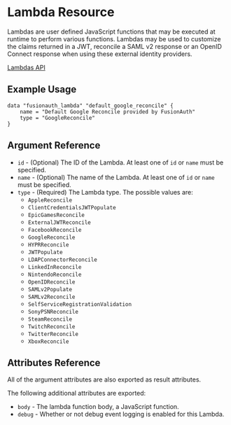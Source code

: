 # Lambda Resource

Lambdas are user defined JavaScript functions that may be executed at runtime to perform various functions. Lambdas may be used to customize the claims returned in a JWT, reconcile a SAML v2 response or an OpenID Connect response when using these external identity providers.

[Lambdas API](https://fusionauth.io/docs/v1/tech/apis/lambdas)

## Example Usage

```hcl
data "fusionauth_lambda" "default_google_reconcile" {
    name = "Default Google Reconcile provided by FusionAuth"
    type = "GoogleReconcile"
}
```

## Argument Reference

* `id`   - (Optional) The ID of the Lambda. At least one of `id` or `name` must be specified.
* `name` - (Optional) The name of the Lambda. At least one of `id` or `name` must be specified.
* `type` - (Required) The Lambda type. The possible values are:
    - `AppleReconcile`
    - `ClientCredentialsJWTPopulate`
    - `EpicGamesReconcile`
    - `ExternalJWTReconcile`
    - `FacebookReconcile`
    - `GoogleReconcile`
    - `HYPRReconcile`
    - `JWTPopulate`
    - `LDAPConnectorReconcile`
    - `LinkedInReconcile`
    - `NintendoReconcile`
    - `OpenIDReconcile`
    - `SAMLv2Populate`
    - `SAMLv2Reconcile`
    - `SelfServiceRegistrationValidation`
    - `SonyPSNReconcile`
    - `SteamReconcile`
    - `TwitchReconcile`
    - `TwitterReconcile`
    - `XboxReconcile`

## Attributes Reference

All of the argument attributes are also exported as result attributes. 

The following additional attributes are exported:

* `body`  - The lambda function body, a JavaScript function.
* `debug` - Whether or not debug event logging is enabled for this Lambda.
